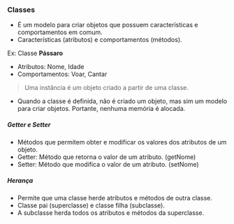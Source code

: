 ### Classes 
- É um modelo para criar objetos que possuem características e comportamentos em comum.
- Características (atributos) e comportamentos (métodos).

Ex: Classe **Pássaro**
- Atributos: Nome, Idade
- Comportamentos: Voar, Cantar

> Uma instância é um objeto criado a partir de uma classe.
- Quando a classe é definida, não é criado um objeto, mas sim um modelo para criar objetos. Portante, nenhuma memória é alocada.

##### Getter e Setter
- Métodos que permitem obter e modificar os valores dos atributos de um objeto.
- Getter: Método que retorna o valor de um atributo. (getNome)
- Setter: Método que modifica o valor de um atributo. (setNome)

##### Herança
- Permite que uma classe herde atributos e métodos de outra classe.
- Classe pai (superclasse) e classe filha (subclasse).
- A subclasse herda todos os atributos e métodos da superclasse.